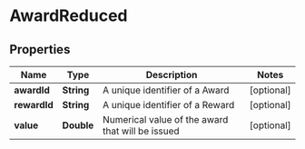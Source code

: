 

# AwardReduced



## Properties

| Name | Type | Description | Notes |
|------------ | ------------- | ------------- | -------------|
|**awardId** | **String** | A unique identifier of a Award |  [optional] |
|**rewardId** | **String** | A unique identifier of a Reward |  [optional] |
|**value** | **Double** | Numerical value of the award that will be issued |  [optional] |



